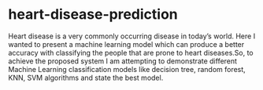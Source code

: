 # heart-disease-prediction
Heart disease is a very commonly occurring disease in today’s world. Here I wanted to present a machine learning model which can produce a better accuracy with classifying the people that are prone to heart diseases.So, to achieve the proposed system I am attempting to demonstrate different Machine Learning classification models like decision tree, random forest, KNN, SVM algorithms and state the best model.
